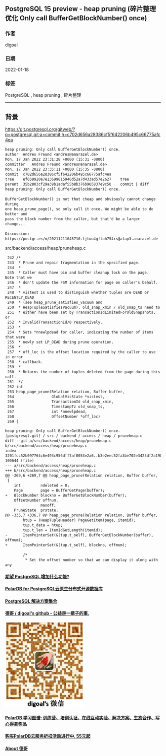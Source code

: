 ## PostgreSQL 15 preview - heap pruning (碎片整理优化 Only call BufferGetBlockNumber() once)  
                     
### 作者                 
digoal                              
                               
### 日期                          
2022-01-18                       
                       
### 标签          
PostgreSQL , heap pruning , 碎片整理         
                             
----                               
                          
## 背景   
  
https://git.postgresql.org/gitweb/?p=postgresql.git;a=commit;h=c702d656a28386cf5f642206b495c66775afc4ea  
  
```  
heap pruning: Only call BufferGetBlockNumber() once.  
author	Andres Freund <andres@anarazel.de>	  
Mon, 17 Jan 2022 23:31:28 +0000 (15:31 -0800)  
committer	Andres Freund <andres@anarazel.de>	  
Mon, 17 Jan 2022 23:35:11 +0000 (15:35 -0800)  
commit	c702d656a28386cf5f642206b495c66775afc4ea  
tree	ef659920a7e13699815946d52a7d433ad57e2627	tree  
parent	35b2803cf29a39b1adaf55b8b376b965837e9c50	commit | diff  
heap pruning: Only call BufferGetBlockNumber() once.  
  
BufferGetBlockNumber() is not that cheap and obviously cannot change during  
one heap_prune_page(), so only call it once. We might be able to do better and  
pass the block number from the caller, but that'd be a larger change...  
  
Discussion: https://postgr.es/m/20211211045710.ljtuu4gfloh754rs@alap3.anarazel.de  
```  
  
src/backend/access/heap/pruneheap.c  
  
```  
 242 /*  
 243  * Prune and repair fragmentation in the specified page.  
 244  *  
 245  * Caller must have pin and buffer cleanup lock on the page.  Note that we  
 246  * don't update the FSM information for page on caller's behalf.  
 247  *  
 248  * vistest is used to distinguish whether tuples are DEAD or RECENTLY_DEAD  
 249  * (see heap_prune_satisfies_vacuum and  
 250  * HeapTupleSatisfiesVacuum). old_snap_xmin / old_snap_ts need to  
 251  * either have been set by TransactionIdLimitedForOldSnapshots, or  
 252  * InvalidTransactionId/0 respectively.  
 253  *  
 254  * Sets *nnewlpdead for caller, indicating the number of items that were  
 255  * newly set LP_DEAD during prune operation.  
 256  *  
 257  * off_loc is the offset location required by the caller to use in error  
 258  * callback.  
 259  *  
 260  * Returns the number of tuples deleted from the page during this call.  
 261  */  
 262 int  
 263 heap_page_prune(Relation relation, Buffer buffer,  
 264                 GlobalVisState *vistest,  
 265                 TransactionId old_snap_xmin,  
 266                 TimestampTz old_snap_ts,  
 267                 int *nnewlpdead,  
 268                 OffsetNumber *off_loc)  
 269 {  
```  
  
```  
heap pruning: Only call BufferGetBlockNumber() once.  
[postgresql.git] / src / backend / access / heap / pruneheap.c  
diff --git a/src/backend/access/heap/pruneheap.c b/src/backend/access/heap/pruneheap.c  
index 3201fcc52b097764c6e493c956dff7af0053e2a6..b3e2eec52fa3be702e3423df2a19875fb8be4de9 100644 (file)  
--- a/src/backend/access/heap/pruneheap.c  
+++ b/src/backend/access/heap/pruneheap.c  
@@ -269,6 +269,7 @@ heap_page_prune(Relation relation, Buffer buffer,  
 {  
    int         ndeleted = 0;  
    Page        page = BufferGetPage(buffer);  
+   BlockNumber blockno = BufferGetBlockNumber(buffer);  
    OffsetNumber offnum,  
                maxoff;  
    PruneState  prstate;  
@@ -335,7 +336,7 @@ heap_page_prune(Relation relation, Buffer buffer,  
        htup = (HeapTupleHeader) PageGetItem(page, itemid);  
        tup.t_data = htup;  
        tup.t_len = ItemIdGetLength(itemid);  
-       ItemPointerSet(&(tup.t_self), BufferGetBlockNumber(buffer), offnum);  
+       ItemPointerSet(&(tup.t_self), blockno, offnum);  
   
        /*  
         * Set the offset number so that we can display it along with any  
```  
    
  
#### [期望 PostgreSQL 增加什么功能?](https://github.com/digoal/blog/issues/76 "269ac3d1c492e938c0191101c7238216")
  
  
#### [PolarDB for PostgreSQL云原生分布式开源数据库](https://github.com/ApsaraDB/PolarDB-for-PostgreSQL "57258f76c37864c6e6d23383d05714ea")
  
  
#### [PostgreSQL 解决方案集合](https://yq.aliyun.com/topic/118 "40cff096e9ed7122c512b35d8561d9c8")
  
  
#### [德哥 / digoal's github - 公益是一辈子的事.](https://github.com/digoal/blog/blob/master/README.md "22709685feb7cab07d30f30387f0a9ae")
  
  
![digoal's wechat](../pic/digoal_weixin.jpg "f7ad92eeba24523fd47a6e1a0e691b59")
  
  
#### [PolarDB 学习图谱: 训练营、培训认证、在线互动实验、解决方案、生态合作、写心得拿奖品](https://www.aliyun.com/database/openpolardb/activity "8642f60e04ed0c814bf9cb9677976bd4")
  
  
#### [购买PolarDB云服务折扣活动进行中, 55元起](https://www.aliyun.com/activity/new/polardb-yunparter?userCode=bsb3t4al "e0495c413bedacabb75ff1e880be465a")
  
  
#### [About 德哥](https://github.com/digoal/blog/blob/master/me/readme.md "a37735981e7704886ffd590565582dd0")
  
